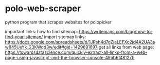 # polo-web-scraper
python program that scrapes websites for polopicker

important links:
how to find sitemap: https://writemaps.com/blog/how-to-find-your-sitemap/
import sitemap links: https://docs.google.com/spreadsheets/d/1JPsh4d7gZjaLEFXo2jd4A2UA3sw845UeYk_23KWqd3w/edit#gid=1429691697
get all links from web page: https://towardsdatascience.com/quickly-extract-all-links-from-a-web-page-using-javascript-and-the-browser-console-49bb6f48127b

